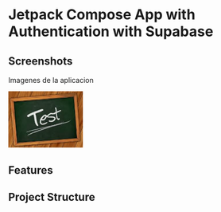 # Jetpack Compose App with Authentication with Supabase





## Screenshots

Imagenes de la aplicacion 


<div align="left">
  <img src="docs/screenshots/test_prueba.jpg" width="150">
</div>



## Features


## Project Structure
